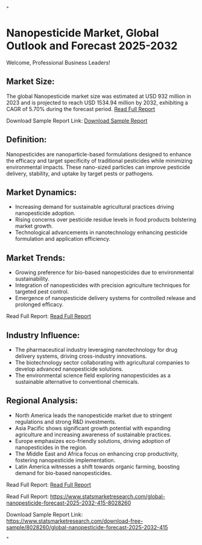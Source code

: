 "<!DOCTYPE html>
<html>
<head>
<title>Nanopesticide Market, Global Outlook and Forecast 2025-2032</title>
</head>
<body>

<h1>Nanopesticide Market, Global Outlook and Forecast 2025-2032</h1>
<p>Welcome, Professional Business Leaders!</p>

<h2>Market Size:</h2>
<p>The global Nanopesticide market size was estimated at USD 932 million in 2023 and is projected to reach USD 1534.94 million by 2032, exhibiting a CAGR of 5.70% during the forecast period.
<a href='https://www.statsmarketresearch.com/global-nanopesticide-forecast-2025-2032-415-8028260'>Read Full Report</a></p>
<p>Download Sample Report Link: <a href='https://www.statsmarketresearch.com/download-free-sample/8028260/global-nanopesticide-forecast-2025-2032-415'>Download Sample Report</a></p>

<h2>Definition:</h2>
<p>Nanopesticides are nanoparticle-based formulations designed to enhance the efficacy and target specificity of traditional pesticides while minimizing environmental impacts. These nano-sized particles can improve pesticide delivery, stability, and uptake by target pests or pathogens.</p>

<h2>Market Dynamics:</h2>
<ul>
<li>Increasing demand for sustainable agricultural practices driving nanopesticide adoption.</li>
<li>Rising concerns over pesticide residue levels in food products bolstering market growth.</li>
<li>Technological advancements in nanotechnology enhancing pesticide formulation and application efficiency.</li>
</ul>

<h2>Market Trends:</h2>
<ul>
<li>Growing preference for bio-based nanopesticides due to environmental sustainability.</li>
<li>Integration of nanopesticides with precision agriculture techniques for targeted pest control.</li>
<li>Emergence of nanopesticide delivery systems for controlled release and prolonged efficacy.</li>
</ul>
<p>Read Full Report: <a href='https://www.statsmarketresearch.com/global-nanopesticide-forecast-2025-2032-415-8028260'>Read Full Report</a></p>

<h2>Industry Influence:</h2>
<ul>
<li>The pharmaceutical industry leveraging nanotechnology for drug delivery systems, driving cross-industry innovations.</li>
<li>The biotechnology sector collaborating with agricultural companies to develop advanced nanopesticide solutions.</li>
<li>The environmental science field exploring nanopesticides as a sustainable alternative to conventional chemicals.</li>
</ul>

<h2>Regional Analysis:</h2>
<ul>
<li>North America leads the nanopesticide market due to stringent regulations and strong R&D investments.</li>
<li>Asia Pacific shows significant growth potential with expanding agriculture and increasing awareness of sustainable practices.</li>
<li>Europe emphasizes eco-friendly solutions, driving adoption of nanopesticides in the region.</li>
<li>The Middle East and Africa focus on enhancing crop productivity, fostering nanopesticide implementation.</li>
<li>Latin America witnesses a shift towards organic farming, boosting demand for bio-based nanopesticides.</li>
</ul>
<p>Read Full Report: <a href='https://www.statsmarketresearch.com/global-nanopesticide-forecast-2025-2032-415-8028260'>Read Full Report</a></p>

<p>Read Full Report: <a href='https://www.statsmarketresearch.com/global-nanopesticide-forecast-2025-2032-415-8028260'>https://www.statsmarketresearch.com/global-nanopesticide-forecast-2025-2032-415-8028260</a></p>
<p>Download Sample Report Link: <a href='https://www.statsmarketresearch.com/download-free-sample/8028260/global-nanopesticide-forecast-2025-2032-415'>https://www.statsmarketresearch.com/download-free-sample/8028260/global-nanopesticide-forecast-2025-2032-415</a></p>

</body>
</html>"
